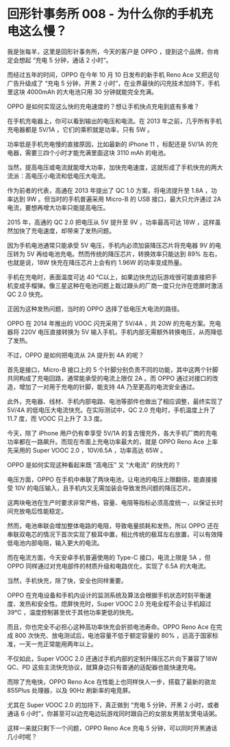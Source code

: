 # 回形针事务所 008 - 为什么你的手机充电这么慢？

我是张每羊，这里是回形针事务所，今天的客户是 OPPO ，提到这个品牌，你肯定会想起 “充电 5 分钟，通话 2 小时”。

而经过五年的时间，OPPO 在今年 10 月 10 日发布的新手机 Reno Ace 又把这句广告升级成了 “充电 5 分钟，开黑 2 小时”，在业界最快的闪充技术加持下，手机里这块 4000mAh 的大电池只用 30 分钟就能完全充满。

OPPO 是如何实现这么快的充电速度的？想让手机快点充电到底有多难？

在手机充电器上，你可以看到输出的电压和电流。在 2013 年之前，几乎所有手机充电器都是 5V/1A ，它们的乘积就是功率，只有 5W 。

功率低是手机充电慢的直接原因，比如最新的 iPhone 11 ，标配还是 5V/1A 的充电器，需要三四个小时才能充满里面这块 3110 mAh 的电池。

当然，提高电压或电流就能增大功率，加快充电速度，这就形成了手机快充的两大流派：高电压小电流和低电压大电流。

作为前者的代表，高通在 2013 年提出了 QC 1.0 方案，将电流提升至 1.8A ，功率达到 9W 。但当时的手机普遍采用 Micro-B 的 USB 接口，最大只允许通过 2A 电流，要想再增大功率只能提高电压。

2015 年，高通的 QC 2.0 把电压从 5V 提升至 9V ，功率最高可达 18W ，这样虽然加快了充电速度，却带来了发热问题。

因为手机电池通常只能承受 5V 电压，手机内必须加装降压芯片将充电器 9V 的电压转为 5V 再给电池充电。然而传统的降压芯片，转换效率只能达到 89% 左右，也就是说，18W 快充在降压芯片上会有约 1.96W 的功率变成热量。

手机在充电时，表面温度可达 40 ℃以上，如果边快充边玩游戏很可能直接把手机变成手榴弹。像三星这种在电池问题上栽过跟头的厂商一度只允许在熄屏时激活 QC 2.0 快充。

正因为这种发热问题，当时的 OPPO 选择了低电压大电流的路径。

OPPO 在 2014 年推出的 VOOC 闪充采用了 5V/4A ，共 20W 的充电方案。充电器将 220V 电压直接转换为 5V 输入手机，手机内部无需额外转换电压，从而降低了发热。

不过，OPPO 是如何把电流从 2A 提升到 4A 的呢？

首先是接口，Micro-B 接口上的 5 个针脚分别负责不同的功能，其中这两个针脚共同构成了充电回路，通常能承受的电流上限仅 2A 。而 OPPO 通过对接口的改造，增加了一对用于充电的针脚，能支持 4A 乃至更高的电流安全通过。

此外，充电器、线材、手机内部电路、电池等部件也做出了相应调整，最终实现了 5V/4A 的低电压大电流快充。在实际测试中，QC 2.0 充电时，手机温度上升了 11.7 度，而 VOOC 只上升了 3.3 度。

今天，除了 iPhone 用户仍有幸享受 5V/1A 的复古慢充外，各大手机厂商的充电功率都在一路飙升。而现在市面上充电功率最大的，就是 OPPO Reno Ace 上率先采用的 Super VOOC 2.0 ，10V/6.5A ，功率高达 65W 。

OPPO 是如何实现这种看起来既 “高电压” 又 “大电流” 的快充的？

电压方面，OPPO 在手机中串联了两块电池，让电池的电压上限翻倍，能直接接受 10V 的电压输入，且手机内又无需加装会导致发热问题的降压芯片。

这两块电池在生产时要求非常严格，容量、电阻等指标必须高度统一，以保证长时间充放电后性能稳定。

然而，电池串联会增加整体电路的电阻，导致电量损耗和发热，所以 OPPO 还在串联双电芯的情况下首次实现了极耳中置，相比传统的极耳左右放置，可以有效降低电池内部电阻，输入更大的电流。

而在电流方面，今天安卓手机普遍使用的 Type-C 接口，电流上限是 5A ，但 OPPO 同样通过对充电部件的材质升级和电路优化，实现了 6.5A 的大电流。

当然，手机快充，除了快，安全也同样重要。

OPPO 在充电设备和手机内设计的监测系统及算法会根据手机状态时刻平衡速度、发热和安全性。熄屏快充时，Super VOOC 2.0 充电全程不会让手机超过 39℃ ，温度控制甚至优于其他功率更低的快充。

而且，你也完全不必担心这种高功率快充会折损电池寿命。OPPO Reno Ace 在完成 800 次快充、放电测试后，电池容量不低于额定容量的 80% ，远高于国家标准，一天一充正常能用两年以上。

不仅如此，Super VOOC 2.0 还通过手机内部的定制升降压芯片向下兼容了18W QC、PD 这些主流快充协议，就算身边只有普通的适配器也能快速充电。

而除了充电快，OPPO Reno Ace 在性能上也同样快人一步，搭载了最新的骁龙 855Plus 处理器，以及 90Hz 刷新率的电竞屏。

尤其在 Super VOOC 2.0 的加持下，真正做到 “充电 5 分钟，开黑 2 小时，或者通话 6 小时”，你甚至可以边充电边玩游戏同时跟自己的女朋友男朋友煲电话粥。

这样一来就只剩下一个问题，OPPO Reno Ace 充电 5 分钟，可以同时开黑通话几小时呢？